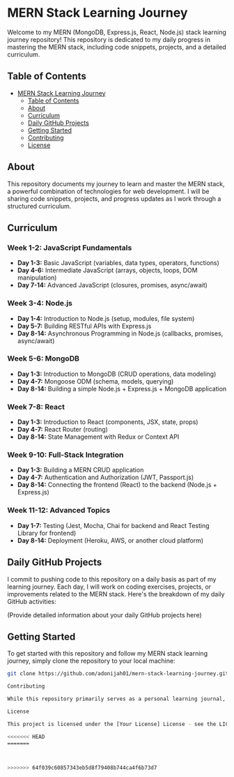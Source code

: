 # MERN Stack Learning Journey

Welcome to my MERN (MongoDB, Express.js, React, Node.js) stack learning journey repository! This repository is dedicated to my daily progress in mastering the MERN stack, including code snippets, projects, and a detailed curriculum.

## Table of Contents

- [MERN Stack Learning Journey](#mern-stack-learning-journey)
  - [Table of Contents](#table-of-contents)
  - [About](#about)
  - [Curriculum](#curriculum)
  - [Daily GitHub Projects](#daily-github-projects)
  - [Getting Started](#getting-started)
  - [Contributing](#contributing)
  - [License](#license)

## About

This repository documents my journey to learn and master the MERN stack, a powerful combination of technologies for web development. I will be sharing code snippets, projects, and progress updates as I work through a structured curriculum.

## Curriculum

### Week 1-2: JavaScript Fundamentals
- **Day 1-3:** Basic JavaScript (variables, data types, operators, functions)
- **Day 4-6:** Intermediate JavaScript (arrays, objects, loops, DOM manipulation)
- **Day 7-14:** Advanced JavaScript (closures, promises, async/await)

### Week 3-4: Node.js
- **Day 1-4:** Introduction to Node.js (setup, modules, file system)
- **Day 5-7:** Building RESTful APIs with Express.js
- **Day 8-14:** Asynchronous Programming in Node.js (callbacks, promises, async/await)

### Week 5-6: MongoDB
- **Day 1-3:** Introduction to MongoDB (CRUD operations, data modeling)
- **Day 4-7:** Mongoose ODM (schema, models, querying)
- **Day 8-14:** Building a simple Node.js + Express.js + MongoDB application

### Week 7-8: React
- **Day 1-3:** Introduction to React (components, JSX, state, props)
- **Day 4-7:** React Router (routing)
- **Day 8-14:** State Management with Redux or Context API

### Week 9-10: Full-Stack Integration
- **Day 1-3:** Building a MERN CRUD application
- **Day 4-7:** Authentication and Authorization (JWT, Passport.js)
- **Day 8-14:** Connecting the frontend (React) to the backend (Node.js + Express.js)

### Week 11-12: Advanced Topics
- **Day 1-7:** Testing (Jest, Mocha, Chai for backend and React Testing Library for frontend)
- **Day 8-14:** Deployment (Heroku, AWS, or another cloud platform)

## Daily GitHub Projects

I commit to pushing code to this repository on a daily basis as part of my learning journey. Each day, I will work on coding exercises, projects, or improvements related to the MERN stack. Here's the breakdown of my daily GitHub activities:

(Provide detailed information about your daily GitHub projects here)

## Getting Started

To get started with this repository and follow my MERN stack learning journey, simply clone the repository to your local machine:

```bash
git clone https://github.com/adonijah01/mern-stack-learning-journey.git

Contributing

While this repository primarily serves as a personal learning journal, I appreciate any feedback, suggestions, or contributions from the community. If you find any errors, have ideas for improvement, or want to collaborate on a project, feel free to open an issue or submit a pull request.

License

This project is licensed under the [Your License] License - see the LICENSE.md file for details.

<<<<<<< HEAD
=======



>>>>>>> 64f039c60857343eb5d8f79408b744ca4f6b73d7
